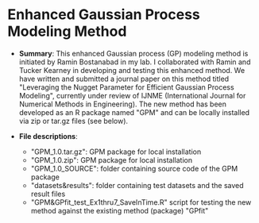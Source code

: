 # Enhanced Gaussian Process Modeling Method

* **Summary**: This enhanced Gaussian process (GP) modeling method is initiated by Ramin Bostanabad in my lab. I collaborated with Ramin and Tucker Kearney in developing and testing this enhanced method. We have written and submitted a journal paper on this method titled "Leveraging the Nugget Parameter for Efficient Gaussian Process Modeling", currently under review of IJNME (International Journal for Numerical Methods in Engineering). The new method has been developed as an R package named "GPM" and can be locally installed via zip or tar.gz files (see below).

* **File descriptions**:
  * "GPM_1.0.tar.gz": GPM package for local installation
  * "GPM_1.0.zip": GPM package for local installation
  * "GPM_1.0_SOURCE": folder containing source code of the GPM package
  * "datasets&results": folder containing test datasets and the saved result files
  * "GPM&GPfit_test_Ex1thru7_SaveInTime.R" script for testing the new method against the existing method (package) "GPfit"